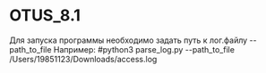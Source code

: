 # OTUS_8.1

Для запуска программы необходимо задать путь к лог.файлу --path_to_file
Например:
  #python3 parse_log.py --path_to_file /Users/19851123/Downloads/access.log

